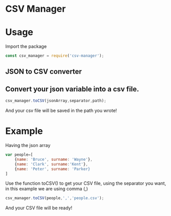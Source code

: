 # CSV Manager 
# Usage
Import the package
```javascript
const csv_manager = require('csv-manager');
```
## JSON to CSV converter
## Convert your json variable into a csv file.
```javascript
csv_manager.toCSV(jsonArray,separator,path);
```
And your csv file will be saved in the path you wrote!

# Example

Having the json array
```javascript
var people=[
    {name: 'Bruce', surname: 'Wayne'},
    {name: 'Clark', surname:'Kent'},
    {name: 'Peter', surname: 'Parker}
]
```
Use the function toCSV() to get your CSV file, using the separator you want, in this example we are using comma (,)

```javascript
csv_manager.toCSV(people,',','people.csv');
```
And your CSV file will be ready!




